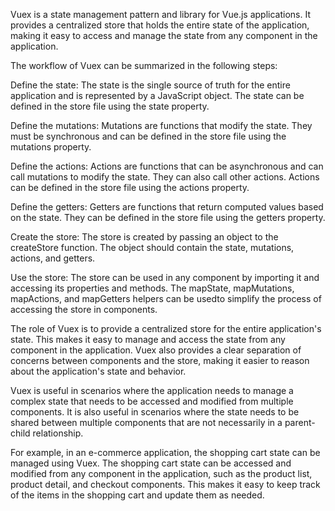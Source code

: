 Vuex is a state management pattern and library for Vue.js applications. It provides a centralized store that holds the entire state of the application, making it easy to access and manage the state from any component in the application.

The workflow of Vuex can be summarized in the following steps:

Define the state: The state is the single source of truth for the entire application and is represented by a JavaScript object. The state can be defined in the store file using the state property.

Define the mutations: Mutations are functions that modify the state. They must be synchronous and can be defined in the store file using the mutations property.

Define the actions: Actions are functions that can be asynchronous and can call mutations to modify the state. They can also call other actions. Actions can be defined in the store file using the actions property.

Define the getters: Getters are functions that return computed values based on the state. They can be defined in the store file using the getters property.

Create the store: The store is created by passing an object to the createStore function. The object should contain the state, mutations, actions, and getters.

Use the store: The store can be used in any component by importing it and accessing its properties and methods. The mapState, mapMutations, mapActions, and mapGetters helpers can be usedto simplify the process of accessing the store in components.

The role of Vuex is to provide a centralized store for the entire application's state. This makes it easy to manage and access the state from any component in the application. Vuex also provides a clear separation of concerns between components and the store, making it easier to reason about the application's state and behavior.

Vuex is useful in scenarios where the application needs to manage a complex state that needs to be accessed and modified from multiple components. It is also useful in scenarios where the state needs to be shared between multiple components that are not necessarily in a parent-child relationship.

For example, in an e-commerce application, the shopping cart state can be managed using Vuex. The shopping cart state can be accessed and modified from any component in the application, such as the product list, product detail, and checkout components. This makes it easy to keep track of the items in the shopping cart and update them as needed.